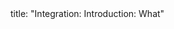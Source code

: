 <frontmatter>
title: "Integration: Introduction: What"
</frontmatter>

<include src="unit-inPage-asFlat.md" boilerplate />
